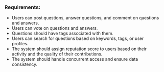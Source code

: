 ### Requirements:

* Users can post questions, answer questions, and comment on questions and answers.
* Users can vote on questions and answers.
* Questions should have tags associated with them.
* Users can search for questions based on keywords, tags, or user profiles.
* The system should assign reputation score to users based on their activity and the quality of their contributions.
* The system should handle concurrent access and ensure data consistency.